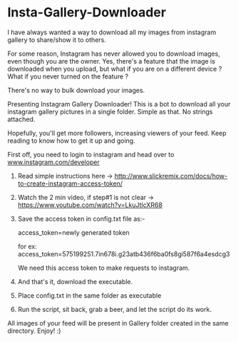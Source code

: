 # Insta-Gallery-Downloader

I have always wanted a way to download all my images from instagram gallery to share/show it to others.

For some reason, Instagram has never allowed you to download images, even though you are the owner.
Yes, there's a feature that the image is downloaded when you upload, but what if you are on a different device ?
What if you never turned on the feature ?

There's no way to bulk download your images.

Presenting Instagram Gallery Downloader!
This is a bot to download all your instagram gallery pictures in a single folder. Simple as that. No strings attached.

Hopefully, you'll get more followers, increasing viewers of your feed. Keep reading to know how to get it up and going.

First off, you need to login to instagram and head over to www.instagram.com/developer 

1) Read simple instructions here -> http://www.slickremix.com/docs/how-to-create-instagram-access-token/

2) Watch the 2 min video, if step#1 is not clear -> https://www.youtube.com/watch?v=LkuJtIcXR68

3) Save the access token in config.txt file as:-

   access_token=newly generated token

   for ex:
   access_token=575199251.7in678i.g23atb436f6ba0fs8gi587f6a4esdcg3

   We need this access token to make requests to instagram.

4) And that's it, download the executable.

5) Place config.txt in the same folder as executable

6) Run the script, sit back, grab a beer, and let the script do its work.

All images of your feed will be present in Gallery folder created in the same directory.
Enjoy! :)
